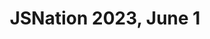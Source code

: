 ---
title: "JSNation 2023, June 1"
external_url: https://jsnation.com/
tags:
  - external
  - conference
  - speaking
metadata:
  schedule: true
  speaking:
    type: conference
    country: Netherlands
event_country: '<span role="img" aria-label="Netherlands" title="Netherlands">🇳🇱</span>'
showOnHomePage: false
---